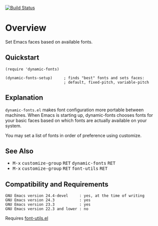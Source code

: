 [![Build Status](https://secure.travis-ci.org/rolandwalker/dynamic-fonts.png?branch=master)](http://travis-ci.org/rolandwalker/dynamic-fonts)

# Overview

Set Emacs faces based on available fonts.

## Quickstart

```elisp
(require 'dynamic-fonts)
 
(dynamic-fonts-setup)     ; finds "best" fonts and sets faces:
                          ; default, fixed-pitch, variable-pitch
```

## Explanation

`dynamic-fonts.el` makes font configuration more portable between
machines.  When Emacs is starting up, dynamic-fonts chooses fonts
for your basic faces based on which fonts are actually available
on your system.

You may set a list of fonts in order of preference using customize.

## See Also

* <kbd>M-x</kbd> <kbd>customize-group</kbd> <kbd>RET</kbd> <kbd>dynamic-fonts</kbd> <kbd>RET</kbd>
* <kbd>M-x</kbd> <kbd>customize-group</kbd> <kbd>RET</kbd> <kbd>font-utils</kbd> <kbd>RET</kbd>

## Compatibility and Requirements

	GNU Emacs version 24.4-devel     : yes, at the time of writing
	GNU Emacs version 24.3           : yes
	GNU Emacs version 23.3           : yes
	GNU Emacs version 22.3 and lower : no

Requires [font-utils.el](http://github.com/rolandwalker/font-utils)
